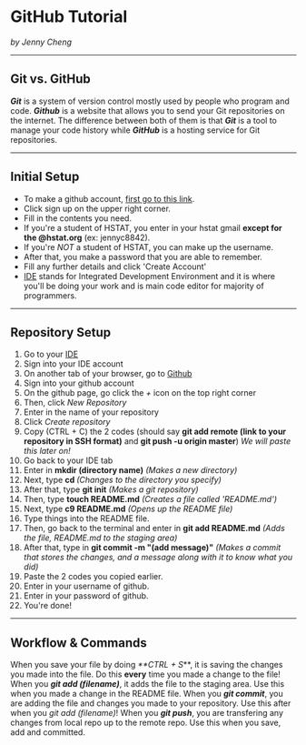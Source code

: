 # GitHub Tutorial

_by Jenny Cheng_

---
## Git vs. GitHub

**_Git_** is a system of version control mostly used by people who program and code.
**_Github_** is a website that allows you to send your Git repositories on the internet.
The difference between both of them is that **_Git_** is a tool to manage your code history while **_GitHub_** is a hosting service for Git repositories.


---
## Initial Setup
* To make a github account, [first go to this link](https://github.com/).
* Click sign up on the upper right corner.
* Fill in the contents you need.
* If you're a student of HSTAT, you enter in your hstat gmail **except for the @hstat.org** (ex: jennyc8842).
* If you're _NOT_ a student of HSTAT, you can make up the username.
* After that, you make a password that you are able to remember.
* Fill any further details and click 'Create Account'
* [IDE](ide.cs50.io) stands for Integrated Development Environment and it is where you'll be doing your work and is main code editor for majority of programmers.
---

## Repository Setup
1. Go to your [IDE](ide.cs50.io)
2. Sign into your IDE account
3. On another tab of your browser, go to [Github](https://github.com/)
4. Sign into your github account
5. On the github page, go click the *+* icon on the top right corner
6. Then, click _New Repository_
7. Enter in the name of your repository
8. Click _Create repository_
9. Copy (CTRL + C) the 2 codes (should say **git add remote (link to your repository in SSH format)** and **git push -u origin master**) _We will paste this later on!_
10. Go back to your IDE tab
11. Enter in **mkdir (directory name)** _(Makes  a new directory)_
12. Next, type **cd <directory name>** _(Changes to the directory you specify)_
13. After that, type **git init** _(Makes a git repository)_
14. Then, type **touch README.md** _(Creates a file called 'README.md')_
15. Next, type **c9 README.md** _(Opens up the README file)_
16. Type things into the README file.
17. Then, go back to the terminal and enter in **git add README.md** _(Adds the file, README.md to the staging area)_
18. After that, type in **git commit -m "(add message)"** _(Makes a commit that stores the changes, and a message along with it to know what you did)_
19. Paste the 2 codes you copied earlier.
20. Enter in your username of github.
21. Enter in your password of github.
22. You're done!

---
## Workflow & Commands
When you save your file by doing _**CTRL + S_**, it is saving the changes you made into the file. Do this **every** time you made a change to the file!
  When you _**git add (filename)**_, it adds the file to the staging area. Use this when you made a change in the README file.
    When you _**git commit**_, you are adding the file and changes you made to your repository. Use this after when you _git add (filename)_!
      When you **_git push_**, you are transfering any changes from local repo up to the remote repo. Use this when you save, add and committed.